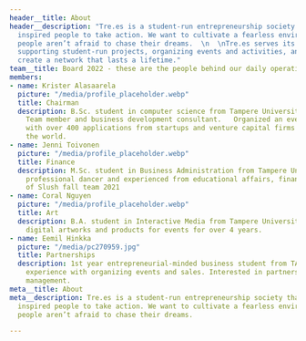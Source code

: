 ```yaml
---
header__title: About
header__description: "Tre.es is a student-run entrepreneurship society that encourages
  inspired people to take action. We want to cultivate a fearless environment where
  people aren’t afraid to chase their dreams.  \n  \nTre.es serves its community by
  supporting student-run projects, organizing events and activities, and helping them
  create a network that lasts a lifetime."
team__title: Board 2022 - these are the people behind our daily operations
members:
- name: Krister Alasaarela
  picture: "/media/profile_placeholder.webp"
  title: Chairman
  description: B.Sc. student in computer science from Tampere University. Former Aaltoes
    Team member and business development consultant.   Organized an event in 2019
    with over 400 applications from startups and venture capital firms from around
    the world.
- name: Jenni Toivonen
  picture: "/media/profile_placeholder.webp"
  title: Finance
  description: M.Sc. student in Business Administration from Tampere University.   Former
    professional dancer and experienced from educational affairs, finance & sales.  Member
    of Slush fall team 2021
- name: Coral Nguyen
  picture: "/media/profile_placeholder.webp"
  title: Art
  description: B.A. student in Interactive Media from Tampere University.   Designed
    digital artworks and products for events for over 4 years.
- name: Eemil Hinkka
  picture: "/media/pc270959.jpg"
  title: Partnerships
  description: 1st year entrepreneurial-minded business student from TAMK.  Prior
    experience with organizing events and sales. Interested in partnerships and project
    management.
meta__title: About
meta__description: Tre.es is a student-run entrepreneurship society that encourages
  inspired people to take action. We want to cultivate a fearless environment where
  people aren’t afraid to chase their dreams.

---
```

